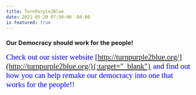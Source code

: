 ```yaml
---
title: TurnPurple2Blue
date: 2021-05-20 07:50:00 -04:00
is featured: true
---
```


### Our Democracy should work for the people!

<span style="font-family:Papyrus; font-size:1.5em; color:blue;">Check out our sister website [http://turnpurple2blue.org/](http://turnpurple2blue.org/){:target="_blank"} and find out how you can help remake our democracy into one that works for the people!!</span>